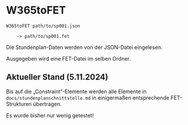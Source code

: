 # W365toFET

```
W365toFET path/to/sp001.json

    -> path/to/sp001.fet
```

Die Stundenplan-Daten werden von der JSON-Datei eingelesen.

Ausgegeben wird eine FET-Datei im selben Ordner.

## Aktueller Stand (5.11.2024)

Bis auf die „Constraint“-Elemente werden alle Elemente in `docs/stundenplanschnittstelle.md` in einigermaßen entsprechende FET-Strukturen übertragen.

Es wurde bisher nur wenig getestet!
